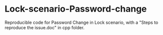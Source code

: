 # Lock-scenario-Password-change
Reproducible code for Password Change  in Lock scenario, with a "Steps to reproduce the issue.doc" in cpp folder.
